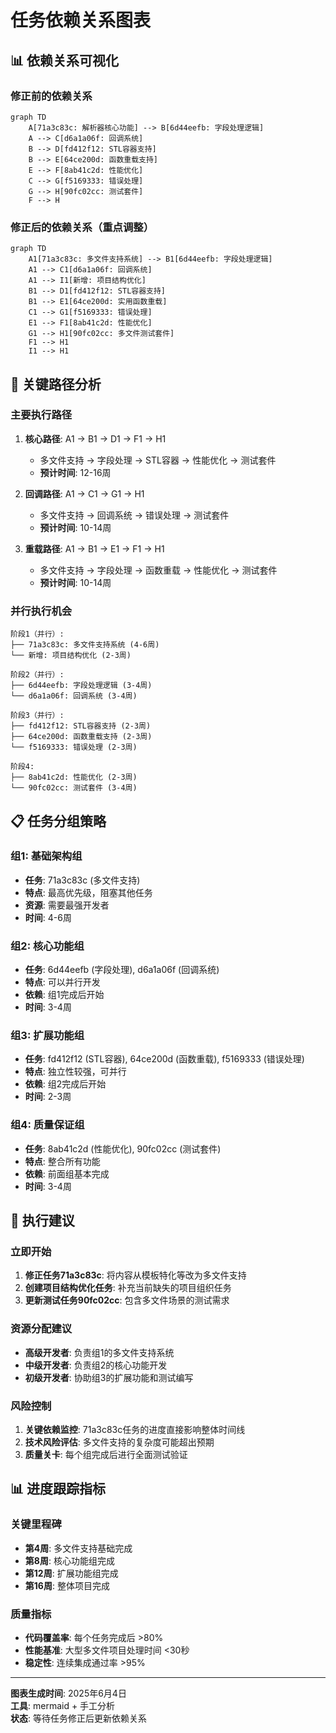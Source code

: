 # 任务依赖关系图表

## 📊 依赖关系可视化

### 修正前的依赖关系
```mermaid
graph TD
    A[71a3c83c: 解析器核心功能] --> B[6d44eefb: 字段处理逻辑]
    A --> C[d6a1a06f: 回调系统]
    B --> D[fd412f12: STL容器支持]
    B --> E[64ce200d: 函数重载支持]
    E --> F[8ab41c2d: 性能优化]
    C --> G[f5169333: 错误处理]
    G --> H[90fc02cc: 测试套件]
    F --> H
```

### 修正后的依赖关系（重点调整）
```mermaid
graph TD
    A1[71a3c83c: 多文件支持系统] --> B1[6d44eefb: 字段处理逻辑]
    A1 --> C1[d6a1a06f: 回调系统]
    A1 --> I1[新增: 项目结构优化]
    B1 --> D1[fd412f12: STL容器支持]
    B1 --> E1[64ce200d: 实用函数重载]
    C1 --> G1[f5169333: 错误处理]
    E1 --> F1[8ab41c2d: 性能优化]
    G1 --> H1[90fc02cc: 多文件测试套件]
    F1 --> H1
    I1 --> H1
```

## 🎯 关键路径分析

### 主要执行路径
1. **核心路径**: A1 → B1 → D1 → F1 → H1
   - 多文件支持 → 字段处理 → STL容器 → 性能优化 → 测试套件
   - **预计时间**: 12-16周

2. **回调路径**: A1 → C1 → G1 → H1
   - 多文件支持 → 回调系统 → 错误处理 → 测试套件
   - **预计时间**: 10-14周

3. **重载路径**: A1 → B1 → E1 → F1 → H1
   - 多文件支持 → 字段处理 → 函数重载 → 性能优化 → 测试套件
   - **预计时间**: 10-14周

### 并行执行机会
```
阶段1（并行）:
├── 71a3c83c: 多文件支持系统 (4-6周)
└── 新增: 项目结构优化 (2-3周)

阶段2（并行）:
├── 6d44eefb: 字段处理逻辑 (3-4周)
└── d6a1a06f: 回调系统 (3-4周)

阶段3（并行）:
├── fd412f12: STL容器支持 (2-3周)
├── 64ce200d: 函数重载支持 (2-3周)
└── f5169333: 错误处理 (2-3周)

阶段4:
├── 8ab41c2d: 性能优化 (2-3周)
└── 90fc02cc: 测试套件 (3-4周)
```

## 📋 任务分组策略

### 组1: 基础架构组
- **任务**: 71a3c83c (多文件支持)
- **特点**: 最高优先级，阻塞其他任务
- **资源**: 需要最强开发者
- **时间**: 4-6周

### 组2: 核心功能组
- **任务**: 6d44eefb (字段处理), d6a1a06f (回调系统)
- **特点**: 可以并行开发
- **依赖**: 组1完成后开始
- **时间**: 3-4周

### 组3: 扩展功能组
- **任务**: fd412f12 (STL容器), 64ce200d (函数重载), f5169333 (错误处理)
- **特点**: 独立性较强，可并行
- **依赖**: 组2完成后开始
- **时间**: 2-3周

### 组4: 质量保证组
- **任务**: 8ab41c2d (性能优化), 90fc02cc (测试套件)
- **特点**: 整合所有功能
- **依赖**: 前面组基本完成
- **时间**: 3-4周

## 🚀 执行建议

### 立即开始
1. **修正任务71a3c83c**: 将内容从模板特化等改为多文件支持
2. **创建项目结构优化任务**: 补充当前缺失的项目组织任务
3. **更新测试任务90fc02cc**: 包含多文件场景的测试需求

### 资源分配建议
- **高级开发者**: 负责组1的多文件支持系统
- **中级开发者**: 负责组2的核心功能开发
- **初级开发者**: 协助组3的扩展功能和测试编写

### 风险控制
1. **关键依赖监控**: 71a3c83c任务的进度直接影响整体时间线
2. **技术风险评估**: 多文件支持的复杂度可能超出预期
3. **质量关卡**: 每个组完成后进行全面测试验证

## 📊 进度跟踪指标

### 关键里程碑
- **第4周**: 多文件支持基础完成
- **第8周**: 核心功能组完成
- **第12周**: 扩展功能组完成  
- **第16周**: 整体项目完成

### 质量指标
- **代码覆盖率**: 每个任务完成后 >80%
- **性能基准**: 大型多文件项目处理时间 <30秒
- **稳定性**: 连续集成通过率 >95%

---
**图表生成时间**: 2025年6月4日  
**工具**: mermaid + 手工分析  
**状态**: 等待任务修正后更新依赖关系
